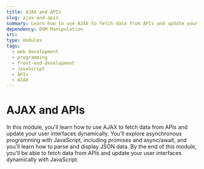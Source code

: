 ```yaml
---
title: AJAX and APIs
slug: ajax-and-apis
summary: Learn how to use AJAX to fetch data from APIs and update your user interfaces dynamically. Master asynchronous programming with JavaScript.
dependency: DOM Manipulation
src:
type: modules
tags:
  - web development
  - programming
  - front-end development
  - JavaScript
  - APIs
  - AJAX
---
```


# AJAX and APIs

In this module, you'll learn how to use AJAX to fetch data from APIs and update your user interfaces dynamically. You'll explore asynchronous programming with JavaScript, including promises and async/await, and you'll learn how to parse and display JSON data. By the end of this module, you'll be able to fetch data from APIs and update your user interfaces dynamically with JavaScript.
